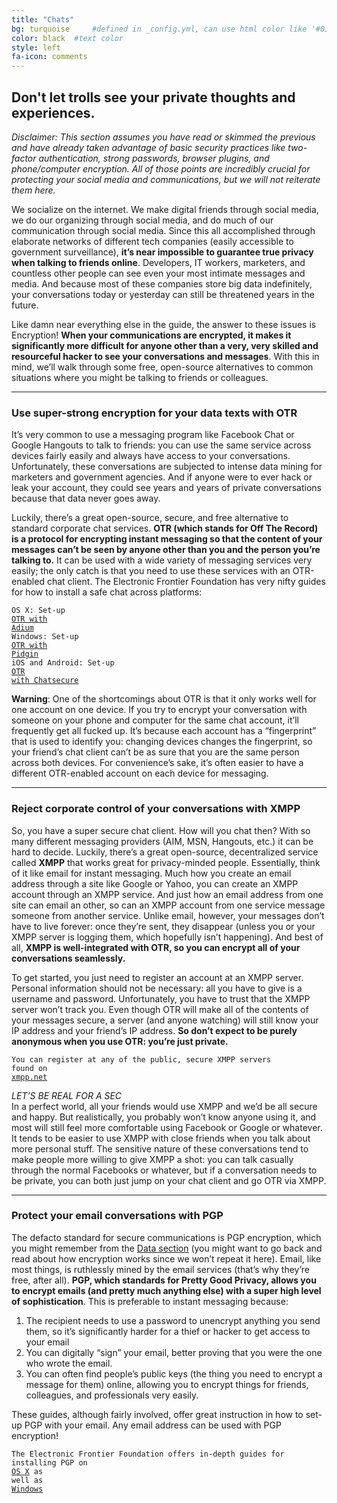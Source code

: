 ```yaml
---
title: "Chats"
bg: turquoise     #defined in _config.yml, can use html color like '#010101'
color: black  #text color
style: left
fa-icon: comments
---
```


<h2 class="text-white">Don't let trolls see your private thoughts and experiences.</h2>

<em>Disclaimer: This section assumes you have read or skimmed the previous and have already taken advantage of basic security practices like two-factor authentication, strong passwords, browser plugins, and phone/computer encryption. All of those points are incredibly crucial for protecting your social media and communications, but we will not reiterate them here.</em>

We socialize on the internet. We make digital friends through social media, we do our organizing through social media, and do much of our communication through social media. Since this all accomplished through elaborate networks of different tech companies (easily accessible to government surveillance), <strong>it’s near impossible to guarantee true privacy when talking to friends online</strong>. Developers, IT workers, marketers, and countless other people can see even your most intimate messages and media. And because most of these companies store big data indefinitely, your conversations today or yesterday can still be threatened years in the future. 

Like damn near everything else in the guide, the answer to these issues is Encryption! <strong>When your communications are encrypted, it makes it significantly more difficult for anyone other than a very, very skilled and resourceful hacker to see your conversations and messages</strong>. With this in mind, we’ll walk through some free, open-source alternatives to common situations where you might be talking to friends or colleagues.

<hr>
<div id="otr">
<p>
	<h3 class="text-white">Use super-strong encryption for your data texts with <strong>OTR</strong></h3>
</p>
</div>
It’s very common to use a messaging program like Facebook Chat or Google Hangouts to talk to friends: you can use the same service across devices fairly easily and always have access to your conversations. Unfortunately, these conversations are subjected to intense data mining for marketers and government agencies. And if anyone were to ever hack or leak your account, they could see years and years of private conversations because that data never goes away.

Luckily, there’s a great open-source, secure, and free alternative to standard corporate chat services. <strong>OTR (which stands for Off The Record) is a protocol for encrypting instant messaging so that the content of your messages can’t be seen by anyone other than you and the person you’re talking to.</strong> It can be used with a wide variety of messaging services very easily; the only catch is that you need to use these services with an OTR-enabled chat client. The Electronic Frontier Foundation has very nifty guides for how to install a safe chat across platforms:

<code>OS X: Set-up <a href="https://ssd.eff.org/en/module/how-use-otr-mac">OTR with Adium</a></code><br> 
<code>Windows: Set-up <a href="https://ssd.eff.org/en/module/how-use-otr-windows">OTR with Pidgin</a></code><br>
<code>iOS and Android: Set-up <a href="https://ssd.eff.org/en/module/how-install-and-use-chatsecure">OTR with Chatsecure</a></code>

<strong>Warning</strong>: One of the shortcomings about OTR is that it only works well for one account on one device. If you try to encrypt your conversation with someone on your phone and computer for the same chat account, it’ll frequently get all fucked up. It’s because each account has a “fingerprint” that is used to identify you: changing devices changes the fingerprint, so your friend’s chat client can’t be as sure that you are the same person across both devices. For convenience’s sake, it’s often easier to have a different OTR-enabled account on each device for messaging.

<hr>
<p>
	<h3 class="text-white">Reject corporate control of your conversations with <strong>XMPP</strong></h3>
</p>
So, you have a super secure chat client. How will you chat then? With so many different messaging providers (AIM, MSN, Hangouts, etc.) it can be hard to decide. Luckily, there’s a great open-source, decentralized service called <strong>XMPP</strong> that works great for privacy-minded people. Essentially, think of it like email for instant messaging. Much how you create an email address through a site like Google or Yahoo, you can create an XMPP account through an XMPP service. And just how an email address from one site can email an other, so can an XMPP account from one service message someone from another service. Unlike email, however, your messages don’t have to live forever: once they’re sent, they disappear (unless you or your XMPP server is logging them, which hopefully isn’t happening). And best of all, <strong>XMPP is well-integrated with OTR, so you can encrypt all of your conversations seamlessly.</strong>

To get started, you just need to register an account at an XMPP server. Personal information should not be necessary: all you have to give is a username and password. Unfortunately, you have to trust that the XMPP server won’t track you. Even though OTR will make all of the contents of your messages secure, a server (and anyone watching) will still know your IP address and your friend’s IP address. <strong>So don’t expect to be purely anonymous when you use OTR: you’re just private.</strong>

<code>You can register at any of the public, secure XMPP servers found on <a href="https://xmpp.net/directory.php">xmpp.net</a></code>

<em>LET’S BE REAL FOR A SEC</em><br>
In a perfect world, all your friends would use XMPP and we’d be all secure and happy. But realistically, you probably won’t know anyone using it, and most will still feel more comfortable using Facebook or Google or whatever. It tends to be easier to use XMPP with close friends when you talk about more personal stuff. The sensitive nature of these conversations tend to make people more willing to give XMPP a shot: you can talk casually through the normal Facebooks or whatever, but if a conversation needs to be private, you can both just jump on your chat client and go OTR via XMPP.

<hr>
<p>
	<h3 class="text-white">Protect your email conversations with <strong>PGP</strong></h3>
</p>
The defacto standard for secure communications is PGP encryption, which you might remember from the <a href="#data">Data section</a> (you might want to go back and read about how encryption works since we won’t repeat it here). Email, like most things, is ruthlessly mined by the email services (that’s why they’re free, after all). <strong>PGP, which standards for Pretty Good Privacy, allows you to encrypt emails (and pretty much anything else) with a super high level of sophistication</strong>. This is preferable to instant messaging because:
<br>
<ol>
	<li>The recipient needs to use a password to unencrypt anything you send them, so it’s significantly harder for a thief or hacker to get access to your email</li>
	<li>You can digitally “sign” your email, better proving that you were the one who wrote the email.</li>
	<li>You can often find people’s public keys (the thing you need to encrypt a message for them) online, allowing you to encrypt things for friends, colleagues, and professionals very easily.</li>
</ol>

These guides, although fairly involved, offer great instruction in how to set-up PGP with your email. Any email address can be used with PGP encryption! 

<code>The Electronic Frontier Foundation offers in-depth guides for installing PGP on <a href="https://ssd.eff.org/en/module/how-use-pgp-mac-os-x">OS X</a> as well as <a href="https://ssd.eff.org/en/module/how-use-pgp-windows-pc">Windows</a></code>